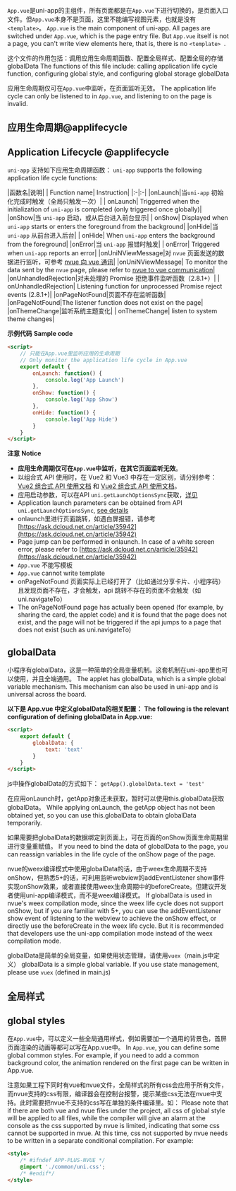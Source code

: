 `App.vue`是uni-app的主组件，所有页面都是在`App.vue`下进行切换的，是页面入口文件。但`App.vue`本身不是页面，这里不能编写视图元素，也就是没有`<template>`。
`App.vue` is the main component of uni-app. All pages are switched under `App.vue`, which is the page entry file. But `App.vue` itself is not a page, you can&#39;t write view elements here, that is, there is no `<template> `.

这个文件的作用包括：调用应用生命周期函数、配置全局样式、配置全局的存储globalData
The functions of this file include: calling application life cycle function, configuring global style, and configuring global storage globalData

应用生命周期仅可在`App.vue`中监听，在页面监听无效。
The application life cycle can only be listened to in `App.vue`, and listening to on the page is invalid.

## 应用生命周期@applifecycle
## Application Lifecycle @applifecycle

``uni-app`` 支持如下应用生命周期函数：
`uni-app` supports the following application life cycle functions:

|函数名|说明|
| Function name| Instruction|
|:-|:-|
|onLaunch|当``uni-app`` 初始化完成时触发（全局只触发一次）|
| onLaunch| Triggerred when the initialization of `uni-app` is completed (only triggered once globally)|
|onShow|当 ``uni-app`` 启动，或从后台进入前台显示|
| onShow| Displayed when `uni-app` starts or enters the foreground from the background|
|onHide|当 ``uni-app`` 从前台进入后台|
| onHide| When `uni-app` enters the background from the foreground|
|onError|当 ``uni-app`` 报错时触发|
| onError| Triggered when `uni-app` reports an error|
|onUniNViewMessage|对 ``nvue`` 页面发送的数据进行监听，可参考 [nvue 向 vue 通讯](https://uniapp.dcloud.io/tutorial/nvue-api?id=communication)|
|onUniNViewMessage| To monitor the data sent by the ``nvue`` page, please refer to [nvue to vue communication](https://uniapp.dcloud.io/tutorial/nvue-api?id=communication)|
|onUnhandledRejection|对未处理的 Promise 拒绝事件监听函数（2.8.1+）|
| onUnhandledRejection| Listening function for unprocessed Promise reject events (2.8.1+)|
|onPageNotFound|页面不存在监听函数|
|onPageNotFound|The listener function does not exist on the page|
|onThemeChange|监听系统主题变化|
| onThemeChange| listen to system theme changes|

**示例代码**
**Sample code**
```html
<script>
	// 只能在App.vue里监听应用的生命周期
	// Only monitor the application life cycle in App.vue
	export default {
		onLaunch: function() {
			console.log('App Launch')
		},
		onShow: function() {
			console.log('App Show')
		},
		onHide: function() {
			console.log('App Hide')
		}
	}
</script>
```

**注意**
**Notice**
- **应用生命周期仅可在`App.vue`中监听，在其它页面监听无效**。
- 以组合式 API 使用时，在 Vue2 和 Vue3 中存在一定区别，请分别参考：[Vue2 组合式 API 使用文档](/tutorial/vue-composition-api.html) 和 [Vue2 组合式 API 使用文档](/tutorial/vue3-composition-api.html)。
- 应用启动参数，可以在API `uni.getLaunchOptionsSync`获取，[详见](https://uniapp.dcloud.net.cn/api/plugins/getLaunchOptionsSync.html#getlaunchoptionssync)
- Application launch parameters can be obtained from API `uni.getLaunchOptionsSync`, [see details](https://uniapp.dcloud.net.cn/api/plugins/getLaunchOptionsSync.html#getlaunchoptionssync)
- onlaunch里进行页面跳转，如遇白屏报错，请参考[https://ask.dcloud.net.cn/article/35942](https://ask.dcloud.net.cn/article/35942)
- Page jump can be performed in onlaunch. In case of a white screen error, please refer to [https://ask.dcloud.net.cn/article/35942](https://ask.dcloud.net.cn/article/35942)
- `App.vue` 不能写模板
- `App.vue` cannot write template
- onPageNotFound 页面实际上已经打开了（比如通过分享卡片、小程序码）且发现页面不存在，才会触发，api 跳转不存在的页面不会触发（如 uni.navigateTo）
- The onPageNotFound page has actually been opened (for example, by sharing the card, the applet code) and it is found that the page does not exist, and the page will not be triggered if the api jumps to a page that does not exist (such as uni.navigateTo)

## globalData
小程序有globalData，这是一种简单的全局变量机制。这套机制在uni-app里也可以使用，并且全端通用。
The applet has globalData, which is a simple global variable mechanism. This mechanism can also be used in uni-app and is universal across the board.

**以下是 App.vue 中定义globalData的相关配置：**
**The following is the relevant configuration of defining globalData in App.vue:**

```html
<script>  
    export default {  
        globalData: {  
            text: 'text'  
        }
    }  
</script>  
```

js中操作globalData的方式如下：
`getApp().globalData.text = 'test'`

在应用onLaunch时，getApp对象还未获取，暂时可以使用this.globalData获取globalData。
While applying onLaunch, the getApp object has not been obtained yet, so you can use this.globalData to obtain globalData temporarily.

如果需要把globalData的数据绑定到页面上，可在页面的onShow页面生命周期里进行变量重赋值。
If you need to bind the data of globalData to the page, you can reassign variables in the life cycle of the onShow page of the page.

nvue的weex编译模式中使用globalData的话，由于weex生命周期不支持onShow，但熟悉5+的话，可利用监听webview的addEventListener show事件实现onShow效果，或者直接使用weex生命周期中的beforeCreate。但建议开发者使用uni-app编译模式，而不是weex编译模式。
If globalData is used in nvue's weex compilation mode, since the weex life cycle does not support onShow, but if you are familiar with 5+, you can use the addEventListener show event of listening to the webview to achieve the onShow effect, or directly use the beforeCreate in the weex life cycle. But it is recommended that developers use the uni-app compilation mode instead of the weex compilation mode.

globalData是简单的全局变量，如果使用状态管理，请使用`vuex`（main.js中定义）
globalData is a simple global variable. If you use state management, please use `vuex` (defined in main.js)

## 全局样式
## global styles
在`App.vue`中，可以定义一些全局通用样式，例如需要加一个通用的背景色，首屏页面渲染的动画等都可以写在App.vue中。
In `App.vue`, you can define some global common styles. For example, if you need to add a common background color, the animation rendered on the first page can be written in App.vue.

注意如果工程下同时有vue和nvue文件，全局样式的所有css会应用于所有文件，而nvue支持的css有限，编译器会在控制台报警，提示某些css无法在nvue中支持。此时需要把nvue不支持的css写在单独的条件编译里。如：
Please note that if there are both vue and nvue files under the project, all css of global style will be applied to all files, while the compiler will give an alarm at the console as the css supported by nvue is limited, indicating that some css cannot be supported in nvue. At this time, css not supported by nvue needs to be written in a separate conditional compilation. For example:
```html
<style>
    /* #ifndef APP-PLUS-NVUE */
    @import './common/uni.css';
    /* #endif*/
</style>
```
